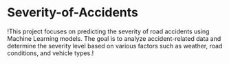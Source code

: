 # Severity-of-Accidents

!This project focuses on predicting the severity of road accidents using Machine Learning models. The goal is to analyze accident-related data and determine the severity level based on various factors such as weather, road conditions, and vehicle types.!
